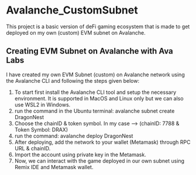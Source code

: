 # Avalanche_CustomSubnet
This project is a basic version of deFi gaming ecosystem that is made to get deployed on my own (custom) EVM subnet on Avalanche.
## Creating EVM Subnet on Avalanche with Ava Labs
I have created my own EVM Subnet (custom) on Avalanche network using the Avalanche CLI and following the steps given below:
1) To start first install the Avalanche CLI tool and setup the necessary environment. It is supported in MacOS and Linux only but we can also use WSL2 in Windows.
2) run the command in the Ubuntu terminal: avalanche subnet create DragonNest
3) Choose the chainID & token symbol. In my case --> (chainID: 7788 & Token Symbol: DRAX)
4) run the command: avalanche deploy DragonNest
5) After deploying, add the network to your wallet (Metamask) through RPC URL & chainID.
6) Import the account using private key in the Metamask.
7) Now, we can interact with the game deployed in our own subnet using Remix IDE and Metamask wallet.
